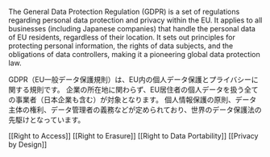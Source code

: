 
The General Data Protection Regulation (GDPR) is a set of regulations regarding personal data protection and privacy within the EU.
It applies to all businesses (including Japanese companies) that handle the personal data of EU residents, regardless of their location.
It sets out principles for protecting personal information, the rights of data subjects, and the obligations of data controllers, making it a pioneering global data protection law.


GDPR（EU一般データ保護規則）は、EU内の個人データ保護とプライバシーに関する規則です。
企業の所在地に関わらず、EU居住者の個人データを扱う全ての事業者（日本企業も含む）が対象となります。
個人情報保護の原則、データ主体の権利、データ管理者の義務などが定められており、世界のデータ保護法の先駆けとなっています。﻿


[[Right to Access]]
[[Right to Erasure]]
[[Right to Data Portability]]
[[Privacy by Design]]
